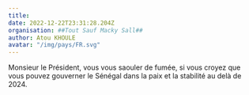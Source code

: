 ```yaml
---
title: 
date: 2022-12-22T23:31:28.204Z
organisation: ##Tout Sauf Macky Sall##
author: Atou KHOULE 
avatar: "/img/pays/FR.svg"
---
```


Monsieur le Président, vous vous saouler de fumée, si vous croyez que vous pouvez gouverner le Sénégal dans la paix et la stabilité au delà de 2024.
